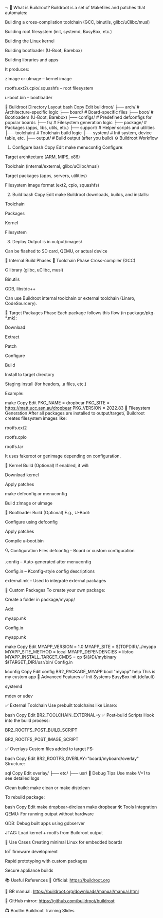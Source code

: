 -: 🔧 What is Buildroot?
Buildroot is a set of Makefiles and patches that automates:

Building a cross-compilation toolchain (GCC, binutils, glibc/uClibc/musl)

Building root filesystem (init, systemd, BusyBox, etc.)

Building the Linux kernel

Building bootloader (U-Boot, Barebox)

Building libraries and apps

It produces:

zImage or uImage – kernel image

rootfs.ext2/.cpio/.squashfs – root filesystem

u-boot.bin – bootloader

📂 Buildroot Directory Layout
bash
Copy
Edit
buildroot/
├── arch/                # Architecture-specific logic
├── board/               # Board-specific files
├── boot/                # Bootloaders (U-Boot, Barebox)
├── configs/             # Predefined defconfigs for popular boards
├── fs/                  # Filesystem generation logic
├── package/             # Packages (apps, libs, utils, etc.)
├── support/             # Helper scripts and utilities
├── toolchain/           # Toolchain build logic
├── system/              # Init system, device table, etc.
├── output/              # Build output (after you build)
⚙️ Buildroot Workflow
1. Configure
bash
Copy
Edit
make menuconfig
Configure:

Target architecture (ARM, MIPS, x86)

Toolchain (internal/external, glibc/uClibc/musl)

Target packages (apps, servers, utilities)

Filesystem image format (ext2, cpio, squashfs)

2. Build
bash
Copy
Edit
make
Buildroot downloads, builds, and installs:

Toolchain

Packages

Kernel

Filesystem

3. Deploy
Output is in output/images/

Can be flashed to SD card, QEMU, or actual device

🧠 Internal Build Phases
🔸 Toolchain Phase
Cross-compiler (GCC)

C library (glibc, uClibc, musl)

Binutils

GDB, libstdc++

Can use Buildroot internal toolchain or external toolchain (Linaro, CodeSourcery).

🔸 Target Packages Phase
Each package follows this flow (in package/pkg-*.mk):

Download

Extract

Patch

Configure

Build

Install to target directory

Staging install (for headers, .a files, etc.)

Example:

make
Copy
Edit
PKG_NAME = dropbear
PKG_SITE = https://matt.ucc.asn.au/dropbear
PKG_VERSION = 2022.83
🔸 Filesystem Generation
After all packages are installed to output/target/, Buildroot creates filesystem images like:

rootfs.ext2

rootfs.cpio

rootfs.tar

It uses fakeroot or genimage depending on configuration.

🔸 Kernel Build (Optional)
If enabled, it will:

Download kernel

Apply patches

make defconfig or menuconfig

Build zImage or uImage

🔸 Bootloader Build (Optional)
E.g., U-Boot:

Configure using defconfig

Apply patches

Compile u-boot.bin

🔍 Configuration Files
defconfig – Board or custom configuration

.config – Auto-generated after menuconfig

Config.in – Kconfig-style config descriptions

external.mk – Used to integrate external packages

🧩 Custom Packages
To create your own package:

Create a folder in package/myapp/

Add:

myapp.mk

Config.in

myapp.mk

make
Copy
Edit
MYAPP_VERSION = 1.0
MYAPP_SITE = $(TOPDIR)/../myapp
MYAPP_SITE_METHOD = local
MYAPP_DEPENDENCIES = libfoo
MYAPP_INSTALL_TARGET_CMDS = cp $(@D)/mybinary $(TARGET_DIR)/usr/bin/
Config.in

kconfig
Copy
Edit
config BR2_PACKAGE_MYAPP
    bool "myapp"
    help
      This is my custom app
📌 Advanced Features
✅ Init Systems
BusyBox init (default)

systemd

mdev or udev

✅ External Toolchain
Use prebuilt toolchains like Linaro:

bash
Copy
Edit
BR2_TOOLCHAIN_EXTERNAL=y
✅ Post-build Scripts
Hook into the build process:

BR2_ROOTFS_POST_BUILD_SCRIPT

BR2_ROOTFS_POST_IMAGE_SCRIPT

✅ Overlays
Custom files added to target FS:

bash
Copy
Edit
BR2_ROOTFS_OVERLAY="board/myboard/overlay"
Structure:

sql
Copy
Edit
overlay/
├── etc/
├── usr/
🧪 Debug Tips
Use make V=1 to see detailed logs

Clean build: make clean or make distclean

To rebuild package:

bash
Copy
Edit
make dropbear-dirclean
make dropbear
🛠 Tools Integration
QEMU: For running output without hardware

GDB: Debug built apps using gdbserver

JTAG: Load kernel + rootfs from Buildroot output

📘 Use Cases
Creating minimal Linux for embedded boards

IoT firmware development

Rapid prototyping with custom packages

Secure appliance builds

📚 Useful References
📄 Official: https://buildroot.org

🧪 BR manual: https://buildroot.org/downloads/manual/manual.html

🧰 GitHub mirror: https://github.com/buildroot/buildroot

📺 Bootlin Buildroot Training Slides
